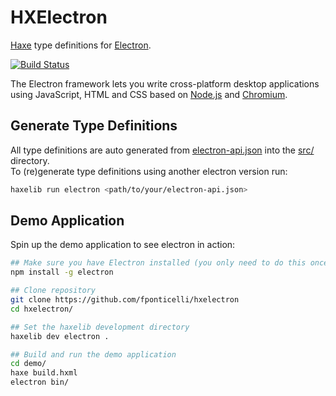 
# HXElectron

[Haxe](https://haxe.org/) type definitions for [Electron](http://electron.atom.io/).

[![Build Status](https://travis-ci.org/fponticelli/hxelectron.svg?branch=master)](https://travis-ci.org/fponticelli/hxelectron)

The Electron framework lets you write cross-platform desktop applications
using JavaScript, HTML and CSS based on [Node.js](https://nodejs.org/) and
[Chromium](http://www.chromium.org).


## Generate Type Definitions

All type definitions are auto generated from [electron-api.json](electron-api.json) into the [src/](src/) directory.  
To (re)generate type definitions using another electron version run:
```sh
haxelib run electron <path/to/your/electron-api.json>
```


## Demo Application

Spin up the demo application to see electron in action:

```sh
## Make sure you have Electron installed (you only need to do this once)
npm install -g electron

## Clone repository
git clone https://github.com/fponticelli/hxelectron
cd hxelectron/

## Set the haxelib development directory
haxelib dev electron .

## Build and run the demo application
cd demo/
haxe build.hxml
electron bin/
```
